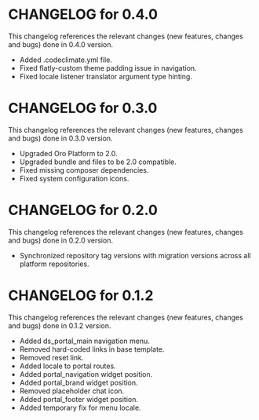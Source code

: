 # CHANGELOG for 0.4.0

This changelog references the relevant changes (new features, changes and bugs) done in 0.4.0 version.

  * Added .codeclimate.yml file.
  * Fixed flatly-custom theme padding issue in navigation.
  * Fixed locale listener translator argument type hinting.


# CHANGELOG for 0.3.0

This changelog references the relevant changes (new features, changes and bugs) done in 0.3.0 version.

  * Upgraded Oro Platform to 2.0.
  * Upgraded bundle and files to be 2.0 compatible.
  * Fixed missing composer dependencies.
  * Fixed system configuration icons.


# CHANGELOG for 0.2.0

This changelog references the relevant changes (new features, changes and bugs) done in 0.2.0 version.

  * Synchronized repository tag versions with migration versions across all platform repositories.


# CHANGELOG for 0.1.2

This changelog references the relevant changes (new features, changes and bugs) done in 0.1.2 version.

  * Added ds_portal_main navigation menu.
  * Removed hard-coded links in base template.
  * Removed reset link.
  * Added locale to portal routes.
  * Added portal_navigation widget position.
  * Added portal_brand widget position.
  * Removed placeholder chat icon.
  * Added portal_footer widget position.
  * Added temporary fix for menu locale.